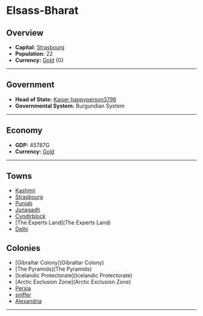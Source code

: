 # Elsass-Bharat

## Overview

- **Capital:** [Strasbourg](Strasbourg)
- **Population:** 22
- **Currency:** [Gold](Gold) (G)

---

## Government

- **Head of State:** [Kaiser happyperson3796](happyperson3796)
- **Governmental System:** Burgundian System

---

## Economy

- **GDP:** <!-- GDP -->45787G<!-- GDP -->
- **Currency:** [Gold](Gold)

---

## Towns

- [Kashmir](Kashmir)
- [Strasbourg](Strasbourg)
- [Punjab](Punjab)
- [Junagadh](Junagadh)
- [Cyndirblock](Cyndirblock)
- [The Experts Land](The Experts Land)
- [Delhi](Delhi)

## Colonies

- [Gibraltar Colony](Gibraltar Colony)
- [The Pyramids](The Pyramids)
- [Icelandic Protectorate](Icelandic Protectorate)
- [Arctic Exclusion Zone](Arctic Exclusion Zone)
- [Persia](Persia)
- [sniffer](sniffer)
- [Alexandria](Alexandria)

---